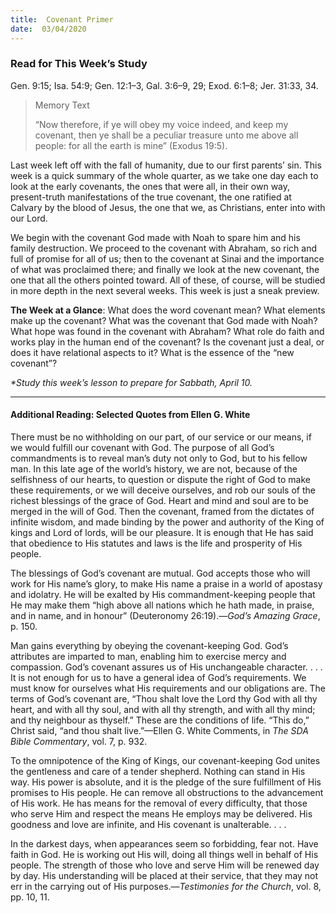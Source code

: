 ```yaml
---
title:  Covenant Primer
date:  03/04/2020
---
```


### Read for This Week’s Study
Gen. 9:15; Isa. 54:9; Gen. 12:1–3, Gal. 3:6–9, 29; Exod. 6:1–8; Jer. 31:33, 34.

> <p>Memory Text</p>
> “Now therefore, if ye will obey my voice indeed, and keep my covenant, then ye shall be a peculiar treasure unto me above all people: for all the earth is mine” (Exodus 19:5).

Last week left off with the fall of humanity, due to our first parents’ sin. This week is a quick summary of the whole quarter, as we take one day each to look at the early covenants, the ones that were all, in their own way, present-truth manifestations of the true covenant, the one ratified at Calvary by the blood of Jesus, the one that we, as Christians, enter into with our Lord.

We begin with the covenant God made with Noah to spare him and his family destruction. We proceed to the covenant with Abraham, so rich and full of promise for all of us; then to the covenant at Sinai and the importance of what was proclaimed there; and finally we look at the new covenant, the one that all the others pointed toward. All of these, of course, will be studied in more depth in the next several weeks. This week is just a sneak preview.

**The Week at a Glance**: What does the word covenant mean? What elements make up the covenant? What was the covenant that God made with Noah? What hope was found in the covenant with Abraham? What role do faith and works play in the human end of the covenant? Is the covenant just a deal, or does it have relational aspects to it? What is the essence of the “new covenant”?

_*Study this week’s lesson to prepare for Sabbath, April 10._

---

#### Additional Reading: Selected Quotes from Ellen G. White

There must be no withholding on our part, of our service or our means, if we would fulfill our covenant with God. The purpose of all God’s commandments is to reveal man’s duty not only to God, but to his fellow man. In this late age of the world’s history, we are not, because of the selfishness of our hearts, to question or dispute the right of God to make these requirements, or we will deceive ourselves, and rob our souls of the richest blessings of the grace of God. Heart and mind and soul are to be merged in the will of God. Then the covenant, framed from the dictates of infinite wisdom, and made binding by the power and authority of the King of kings and Lord of lords, will be our pleasure. It is enough that He has said that obedience to His statutes and laws is the life and prosperity of His people.

The blessings of God’s covenant are mutual. God accepts those who will work for His name’s glory, to make His name a praise in a world of apostasy and idolatry. He will be exalted by His commandment-keeping people that He may make them “high above all nations which he hath made, in praise, and in name, and in honour” (Deuteronomy 26:19).—_God’s Amazing Grace_, p. 150.

Man gains everything by obeying the covenant-keeping God. God’s attributes are imparted to man, enabling him to exercise mercy and compassion. God’s covenant assures us of His unchangeable character. . . . It is not enough for us to have a general idea of God’s requirements. We must know for ourselves what His requirements and our obligations are. The terms of God’s covenant are, “Thou shalt love the Lord thy God with all thy heart, and with all thy soul, and with all thy strength, and with all thy mind; and thy neighbour as thyself.” These are the conditions of life. “This do,” Christ said, “and thou shalt live.”—Ellen G. White Comments, in _The SDA Bible Commentary_, vol. 7, p. 932.

To the omnipotence of the King of Kings, our covenant-keeping God unites the gentleness and care of a tender shepherd. Nothing can stand in His way. His power is absolute, and it is the pledge of the sure fulfillment of His promises to His people. He can remove all obstructions to the advancement of His work. He has means for the removal of every difficulty, that those who serve Him and respect the means He employs may be delivered. His goodness and love are infinite, and His covenant is unalterable. . . .

In the darkest days, when appearances seem so forbidding, fear not. Have faith in God. He is working out His will, doing all things well in behalf of His people. The strength of those who love and serve Him will be renewed day by day. His understanding will be placed at their service, that they may not err in the carrying out of His purposes.—_Testimonies for the Church_, vol. 8, pp. 10, 11.